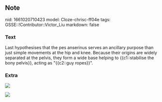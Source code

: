## Note
nid: 1661020710423
model: Cloze-chrisc-ff04e
tags: GSSE::!Contributor::Victor_Liu
markdown: false

### Text
Last hypothesises that the pes anserinus serves an ancillary purpose than just simple movements at the hip and knee. Because their origins are widely separated at the pelvis, they form a wide base helping to {{c1::stabilise the bony pelvis}}, acting as "{{c2::guy ropes}}".

### Extra
<img src= 
"21COEdeQYK-_rIWhcBIepl0AI97RQKKn9c_bpqgoK_Ejr_1-tBE2ubwVOkIatqDJEVcFUB4gJm4aPyupNCqe9hXNWYSf7FNH3-VQHDZvPPeuY3G4tYlrgu">
<div><img src=
"paste-53c5cefcfd0fd5eaff8aeb13bb633a12bb13a3a8.jpg"></div>
